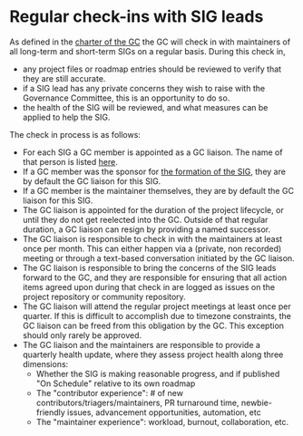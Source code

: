 # Regular check-ins with SIG leads

As defined in the [charter of the GC](./governance-charter.md#regular-check-ins-with-sig-leads) the GC will check in with maintainers of all long-term and short-term SIGs on a regular basis. During this check in,

* any project files or roadmap entries should be reviewed to verify that they are still accurate.
* if a SIG lead has any private concerns they wish to raise with the Governance Committee, this is an opportunity to do so.
* the health of the SIG will be reviewed, and what measures can be applied to help the SIG.

The check in process is as follows:

* For each SIG a GC member is appointed as a GC liaison. The name of that person is listed [here](https://github.com/open-telemetry/community/tree/main?tab=readme-ov-file#special-interest-groups).
* If a GC member was the sponsor for [the formation of the SIG](./project-management.md), they are by default the GC liaison for this SIG.
* If a GC member is the maintainer themselves, they are by default the GC liaison for this SIG.
* The GC liaison is appointed for the duration of the project lifecycle, or until they do not get reelected into the GC. Outside of that regular duration, a GC liaison can resign by providing a named successor.
* The GC liaison is responsible to check in with the maintainers at least once per month. This can either happen via a (private, non recorded) meeting or through a text-based conversation initiated by the GC liaison.
* The GC liaison is responsible to bring the concerns of the SIG leads forward to the GC, and they are responsible for ensuring that all action items agreed upon during that check in are logged as issues on the project repository or community repository.
* The GC liaison will attend the regular project meetings at least once per quarter. If this is difficult to accomplish due to timezone constraints, the GC liaison can be freed from this obligation by the GC. This exception should only rarely be approved.
* The GC liaison and the maintainers are responsible to provide a quarterly health update, where they assess project health along three dimensions:
  * Whether the SIG is making reasonable progress, and if published "On Schedule" relative to its own roadmap
  * The "contributor experience": # of new contributors/triagers/maintainers, PR turnaround time, newbie-friendly issues, advancement opportunities, automation, etc
  * The "maintainer experience": workload, burnout, collaboration, etc.
